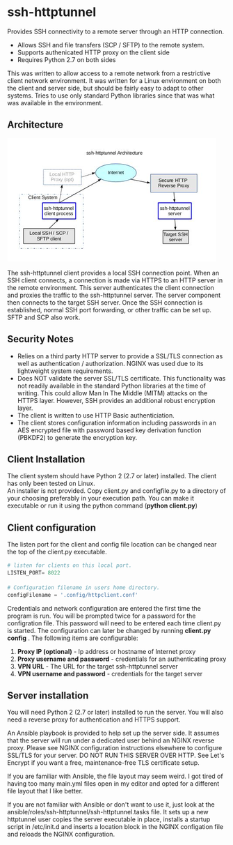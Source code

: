 # ssh-httptunnel
Provides SSH connectivity to a remote server through an HTTP connection.
* Allows SSH and file transfers (SCP / SFTP) to the remote system.
* Supports authenicated HTTP proxy on the client side
* Requires Python 2.7 on both sides

This was written to allow access to a remote network from a restrictive client network environment. It was written for a Linux environment on both the client and server side, but should be fairly easy to adapt to other systems. Tries to use only standard Python libraries since that was what was available in the environment.

## Architecture
![alt text](https://github.com/FixItDad/ssh-httptunnel/raw/master/docs/architecture.jpg "Architecture diagram showing connection flow from an SSH client to the local ssh-httptunnel client though an optional HTTP to the Internet. The connection hits an HTTP server on the target network side and is proxied to the ssh-httptunnel server which connects to an SSH server on the local network to complete the SSH connection.")

The ssh-httptunnel client provides a local SSH connection point. When an SSH client connects, a connection is made via HTTPS to an HTTP server in the remote environment. This server authenticates the client connection and proxies the traffic to the ssh-httptunnel server. The server component then connects to the target SSH server. Once the SSH connection is established, normal SSH port forwarding, or other traffic can be set up. SFTP and SCP also work.

## Security Notes
* Relies on a third party HTTP server to provide a SSL/TLS connection as well as authentication / authorization. NGINX was used due to its lightweight system requirements.
* Does NOT validate the server SSL/TLS certificate. This functionality was not readily available in the standard Python libraries at the time of writing. This could allow Man In The Middle (MITM) attacks on the HTTPS layer. However, SSH provides an additional robust encryption layer.
* The client is written to use HTTP Basic authenticiation.
* The client stores configuration information including passwords in an AES encrypted file with password based key derivation function (PBKDF2) to generate the encryption key.

## Client Installation
The client system should have Python 2 (2.7 or later) installed. The client has only been tested on Linux.  
An installer is not provided. Copy client.py and configfile.py to a directory of your choosing preferably in your execution path. You can make it executable or run it using the python command (**python client.py**)

## Client configuration
The listen port for the client and config file location can be changed near the top of the client.py executable. 
```python
# listen for clients on this local port.
LISTEN_PORT= 8022

# Configuration filename in users home directory.
configFilename = '.config/httpclient.conf'
```
Credentials and network configuration are entered the first time the program is run. You will be prompted twice for a password for the configration file. This password will need to be entered each time client.py is started. The configuration can later be changed by running **client.py config** . The following items are configurable:
1. **Proxy IP (optional)** - Ip address or hostname of Internet proxy
2. **Proxy username and password** - credentials for an authenticating proxy
1. **VPN URL** - The URL for the target ssh-httptunnel server
1. **VPN username and password** - credentials for the target server

## Server installation
You will need Python 2 (2.7 or later) installed to run the server. You will also need a reverse proxy for authentication and HTTPS support.

An Ansible playbook is provided to help set up the server side. It assumes that the server will run under a dedicated user behind an NGINX reverse proxy. Please see NGINX configuration instructions elsewhere to configure SSL/TLS for your server. DO NOT RUN THIS SERVER OVER HTTP. See Let's Encrypt if you want a free, maintenance-free TLS certificate setup.

If you are familiar with Ansible, the file layout may seem weird. I got tired of having too many main.yml files open in my editor and opted for a different file layout that I like better.

If you are not familiar with Ansible or don't want to use it, just look at the ansible/roles/ssh-httptunnel/ssh-httptunnel.tasks file. It sets up a new httptunnel user copies the server executable in place, installs a startup script in /etc/init.d and inserts a location block in the NGINX configation file and reloads the NGINX configuration.
